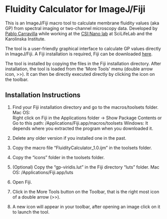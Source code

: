 # Fluidity Calculator for ImageJ/Fiji

This is an ImageJ/Fiji macro tool to calculate membrane fluidity values (aka GP) from spectral imaging or two-channel microscopy data.
Developed by [Pablo Carravilla](https://orcid.org/0000-0001-6592-7630) while working at the [CSI:Nano lab](https://www.csi-nano.org) at SciLifeLab and the Karolinska Institute.

The tool is a user-friendly graphical interface to calculate GP values directly in ImageJ/Fiji.
A Fiji installation is required, Fiji can be downloaded [here](https://fiji.sc).

The tool is installed by copying the files in the Fiji installation directory.
After installation, the tool is loaded from the 'More Tools' menu (double arrow icon, >>).
It can then be directly executed directly by clicking the icon on the toolbar.

## Installation Instructions
1. Find your Fiji installation directory and go to the macros/toolsets folder.
	Mac OS:  
		Right click on Fiji in the Applications folder -> Show Package Contents
		or
		Go to this path: /Applications/Fiji.app/macros/toolsets
	Windows:
		It depends where you extracted the program when you downloaded it.

2. Delete any older version if you installed one in the past.

3. Copy the macro file “FluidityCalculator_1.0.ijm” in the toolsets folder.

4. Copy the “icons” folder in the toolsets folder.

5. (Optional) Copy the “gp-viridis.lut” in the Fiji directory “luts” folder.
	Mac OS: /Applications/Fiji.app/luts

6. Open Fiji.

7. Click in the More Tools button on the Toolbar, that is the right most icon of a double arrow (>>).

8. A new icon will appear in your toolbar, after opening an image click on it to launch the tool.
